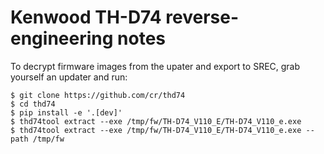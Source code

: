 # Kenwood TH-D74 reverse-engineering notes

To  decrypt firmware images from the upater and export to SREC, grab yourself an updater and run:

```
$ git clone https://github.com/cr/thd74
$ cd thd74
$ pip install -e '.[dev]'
$ thd74tool extract --exe /tmp/fw/TH-D74_V110_E/TH-D74_V110_e.exe
$ thd74tool extract --exe /tmp/fw/TH-D74_V110_E/TH-D74_V110_e.exe --path /tmp/fw
```

